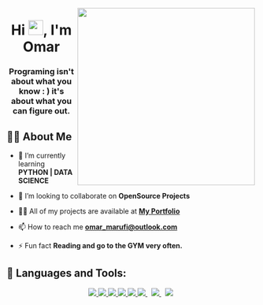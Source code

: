 <a href="#"><img width="360px" height="auto" align="right"  src="https://cdni.iconscout.com/illustration/premium/thumb/programmer-doing-programming-3454631-2918520.png" height="175px"/></a>

<h1 align="center">Hi <img src="https://raw.githubusercontent.com/MartinHeinz/MartinHeinz/master/wave.gif" width="30px">, I'm Omar</h1>
<h3 align="center">Programing isn't about what you know : ) it's about what you can figure out.</h3>


## 🙋‍♂️ About Me

- 🌱 I’m currently learning **PYTHON | DATA SCIENCE**

- 👯 I’m looking to collaborate on **OpenSource Projects**

- 👨‍💻 All of my projects are available at **[My Portfolio](https://omarmarufi.com)**

- 📫 How to reach me **omar_marufi@outlook.com**

- ⚡ Fun fact **Reading and go to the GYM very often.**

## 🚀 Languages and Tools:

<p align="center"> 
    <a href="https://www.java.com" target="_blank"> <img src="https://img.icons8.com/color/48/000000/java-coffee-cup-logo.png"/> </a>
    <a href="https://reactjs.org/" target="_blank"> <img src="https://img.icons8.com/color/48/000000/react-native.png"/> </a>
    <a href="https://developer.mozilla.org/en-US/docs/Web/JavaScript" target="_blank"> <img src="https://img.icons8.com/color/48/000000/javascript.png"/> </a> 
    <a href="https://www.w3.org/html/" target="_blank"> <img src="https://img.icons8.com/color/48/000000/html-5.png"/> </a> 
    <a href="https://www.python.org" target="_blank"> <img src="https://img.icons8.com/color/48/000000/python.png"/> </a> 
    <a style="padding-right:8px;" href="https://nodejs.org" target="_blank"> <img src="https://img.icons8.com/color/48/000000/nodejs.png"/> </a> 
    <a style="padding-right:8px;" href="https://www.mysql.com/" target="_blank"> <img src="https://img.icons8.com/fluent/50/000000/mysql-logo.png"/> </a>
    <a href="https://redux.js.org" target="_blank"> <img src="https://img.icons8.com/color/48/000000/redux.png"/> </a>
</p>


